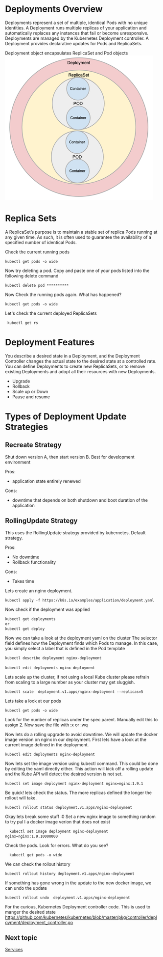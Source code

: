 # Deployments Overview
Deployments represent a set of multiple, identical Pods with no unique identities. 
A Deployment runs multiple replicas of your application and automatically replaces any instances that fail or become unresponsive. 
Deployments are managed by the Kubernetes Deployment controller. A Deployment provides declarative updates for Pods and ReplicaSets.

Deployment object encapsulates ReplicaSet and Pod objects
![Deployment Object Structure](images/deployment-object.png?raw=true "Deployment Object Structure ")

# Replica Sets
A ReplicaSet’s purpose is to maintain a stable set of replica Pods running at any given time. 
As such, it is often used to guarantee the availability of a specified number of identical Pods.

Check the current running pods
    
    kubectl get pods -o wide
 
Now try deleting a pod. Copy and paste one of your pods listed into the following delete command

    kubectl delete pod **********
 
Now Check the running pods again. What has happened?
    
    kubectl get pods -o wide

Let's check the current deployed ReplicaSets

     kubectl get rs

# Deployment Features
You describe a desired state in a Deployment, and the Deployment Controller changes the actual state to the desired state at a controlled rate. 
You can define Deployments to create new ReplicaSets, or to remove existing Deployments and adopt all their resources with new Deployments.
- Upgrade
- Rollback
- Scale up or Down
- Pause and resume


# Types of Deployment Update Strategies

## Recreate Strategy
Shut down version A, then start version B. Best for development environment

Pros:
 - application state entirely renewed
 
Cons:
 - downtime that depends on both shutdown and boot duration of the application

## RollingUpdate Strategy
This uses the RollingUpdate strategy provided by kubernetes. Default strategy.    

Pros:
- No downtime
- Rollback functionality

Cons:
- Takes time


Lets create an nginx deployment. 

    kubectl apply -f https://k8s.io/examples/application/deployment.yaml

Now check if the deployment was applied

    kubectl get deployments
    or
    kubectl get deploy
       
Now we can take a look at the deployment yaml on the cluster  The selector field defines how the Deployment finds which Pods to manage. 
In this case, you simply select a label that is defined in the Pod template

    kubectl describe deployment nginx-deployment
    
    kubectl edit deployments nginx-deployment
   
Lets scale up the cluster, if not using a local Kube cluster please refrain from scaling to a large number as your cluster may get sluggish. 

    kubectl scale  deployment.v1.apps/nginx-deployment --replicas=5
    
Lets take a look at our pods 

    kubectl get pods -o wide

Look for the number of replicas under the spec parent. Manually edit this to assign 2. Now save the file with :x or :wq 

Now lets do a rolling upgrade to avoid downtime. We will update the docker image version on nginx in our deployment. First lets have a look at the current image defined in the deployment. 

    kubectl edit deployments nginx-deployment

Now lets set the image version using kubectl command. This could be done by editing the yaml directly either. 
This action will kick off a rolling update and the Kube API will detect the desired version is not set.

    kubectl set image deployment nginx-deployment nginx=nginx:1.9.1

Be quick!  lets check the status. The more replicas defined the longer the rollout will take. 

    kubectl rollout status deployment.v1.apps/nginx-deployment

Okay lets break some stuff :0 
Set a new nginx image to something random to try pul    l a docker image verion that does not exist 

      kubectl set image deployment nginx-deployment nginx=nginx:1.9.10000000

Check the pods. Look for errors. What do you see?

      kubectl get pods -o wide
    
We can check the rollout history 

    kubectl rollout history deployment.v1.apps/nginx-deployment

If something has gone wrong in the update to the new docker image, we can undo the update
     
    kubectl rollout undo  deployment.v1.apps/nginx-deployment 
  

For the curious, Kubernetes Deployment controller code. This is used to manger the desired state
https://github.com/kubernetes/kubernetes/blob/master/pkg/controller/deployment/deployment_controller.go
 
 
 

## Next topic 
[Services](4_services.md)